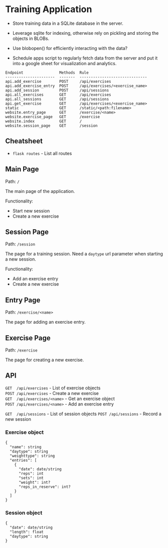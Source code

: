 Training Application
====================

* Store training data in a SQLite database in the server.

* Leverage sqlite for indexing, otherwise rely on pickling
  and storing the objects in BLOBs.

* Use blobopen() for efficiently interacting with the data?

* Schedule apps script to regularly fetch data from the
  server and put it into a google sheet for visualization
  and analytics.


```
Endpoint                Methods  Rule
----------------------  -------  ------------------------------
api.add_exercise        POST     /api/exercises
api.add_exercise_entry  POST     /api/exercises/<exercise_name>
api.add_session         POST     /api/sessions
api.all_exercises       GET      /api/exercises
api.all_sessions        GET      /api/sessions
api.get_exercise        GET      /api/exercises/<exercise_name>
static                  GET      /static/<path:filename>
website.entry_page      GET      /exercise/<name>
website.exercise_page   GET      /exercise
website.index           GET      /
website.session_page    GET      /session
```



Cheatsheet
----------

* `flask routes` - List all routes



Main Page
---------

Path: `/`

The main page of the application.

Functionality:

- Start new session
- Create a new exercise



Session Page
------------

Path: `/session`

The page for a training session. Need a `daytype` url
parameter when starting a new session.

Functionality:

- Add an exercise entry
- Create a new exercise



Entry Page
----------

Path: `/exercise/<name>`

The page for adding an exercise entry.



Exercise Page
-------------

Path: `/exercise`

The page for creating a new exercise.



API
---

`GET  /api/exercises` - List of exercise objects  
`POST /api/exercises` - Create a new exercise  
`GET  /api/exercises/<name>` - Get an exercise object  
`POST /api/exercises/<name>` - Add an exercise entry  

`GET  /api/sessions` - List of session objects
`POST /api/sessions` - Record a new session


### Exercise object

```
{
  "name": string
  "daytype": string
  "weighttype": string
  "entries": [
    {
      "date": date/string
      "reps": int
      "sets": int
      "weight": int?
      "reps_in_reserve": int?
    }
  ]
}
```


### Session object

```
{
  "date": date/string
  "length": float
  "daytype": string
}
```
